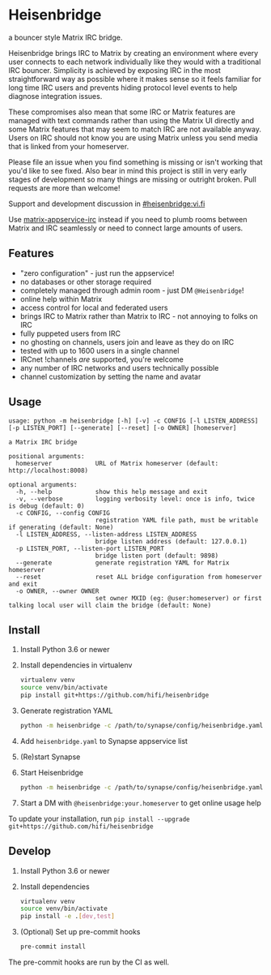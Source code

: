 Heisenbridge
============

a bouncer style Matrix IRC bridge.

Heisenbridge brings IRC to Matrix by creating an environment where every user connects to each network individually like they would with a traditional IRC bouncer.
Simplicity is achieved by exposing IRC in the most straightforward way as possible where it makes sense so it feels familiar for long time IRC users and prevents hiding protocol level events to help diagnose integration issues.

These compromises also mean that some IRC or Matrix features are managed with text commands rather than using the Matrix UI directly and some Matrix features that may seem to match IRC are not available anyway.
Users on IRC should not know you are using Matrix unless you send media that is linked from your homeserver.

Please file an issue when you find something is missing or isn't working that you'd like to see fixed. Also bear in mind this project is still in very early stages of development so many things are missing or outright broken. Pull requests are more than welcome!

Support and development discussion in [#heisenbridge:vi.fi](https://matrix.to/#/#heisenbridge:vi.fi)

Use [matrix-appservice-irc](https://github.com/matrix-org/matrix-appservice-irc) instead if you need to plumb rooms between Matrix and IRC seamlessly or need to connect large amounts of users.

Features
--------
* "zero configuration" - just run the appservice!
* no databases or other storage required
* completely managed through admin room - just DM `@Heisenbridge`!
* online help within Matrix
* access control for local and federated users
* brings IRC to Matrix rather than Matrix to IRC - not annoying to folks on IRC
* fully puppeted users from IRC
* no ghosting on channels, users join and leave as they do on IRC
* tested with up to 1600 users in a single channel
* IRCnet !channels _are_ supported, you're welcome
* any number of IRC networks and users technically possible
* channel customization by setting the name and avatar

Usage
-----
```
usage: python -m heisenbridge [-h] [-v] -c CONFIG [-l LISTEN_ADDRESS] [-p LISTEN_PORT] [--generate] [--reset] [-o OWNER] [homeserver]

a Matrix IRC bridge

positional arguments:
  homeserver            URL of Matrix homeserver (default: http://localhost:8008)

optional arguments:
  -h, --help            show this help message and exit
  -v, --verbose         logging verbosity level: once is info, twice is debug (default: 0)
  -c CONFIG, --config CONFIG
                        registration YAML file path, must be writable if generating (default: None)
  -l LISTEN_ADDRESS, --listen-address LISTEN_ADDRESS
                        bridge listen address (default: 127.0.0.1)
  -p LISTEN_PORT, --listen-port LISTEN_PORT
                        bridge listen port (default: 9898)
  --generate            generate registration YAML for Matrix homeserver
  --reset               reset ALL bridge configuration from homeserver and exit
  -o OWNER, --owner OWNER
                        set owner MXID (eg: @user:homeserver) or first talking local user will claim the bridge (default: None)
```

Install
-------

1. Install Python 3.6 or newer
2. Install dependencies in virtualenv

   ```bash
   virtualenv venv
   source venv/bin/activate
   pip install git+https://github.com/hifi/heisenbridge
   ```

3. Generate registration YAML

   ```bash
   python -m heisenbridge -c /path/to/synapse/config/heisenbridge.yaml --generate
   ```

4. Add `heisenbridge.yaml` to Synapse appservice list
5. (Re)start Synapse
6. Start Heisenbridge

   ```bash
   python -m heisenbridge -c /path/to/synapse/config/heisenbridge.yaml
   ```

7. Start a DM with `@heisenbridge:your.homeserver` to get online usage help

To update your installation, run `pip install --upgrade git+https://github.com/hifi/heisenbridge`

Develop
-------

1. Install Python 3.6 or newer
2. Install dependencies

   ```bash
   virtualenv venv
   source venv/bin/activate
   pip install -e .[dev,test]
   ```

3. (Optional) Set up pre-commit hooks

   ```bash
   pre-commit install
   ```

The pre-commit hooks are run by the CI as well.
